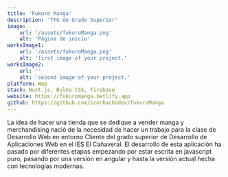 ```yaml
---
title: 'Fukuro Manga'
description: 'TFG de Grado Superior'
image:
    url: '/assets/fukuroManga.png'
    alt: 'Página de inicio'
worksImage1:
    url: '/assets/fukuroManga.png'
    alt: 'first image of your project.'
worksImage2:
    url: ''
    alt: 'second image of your project.'
platform: Web
stack: Nuxt.js, Bulma CSS, Firebase
website: https://fukuromanga.netlify.app
github: https://github.com/icorbachodev/fukuroManga
---
```


La idea de hacer una tienda que se dedique a vender manga y merchandising nació de la necesidad de hacer un trabajo para la clase de Desarrollo Web en entorno Cliente del grado superior de Desarrollo de Aplicaciones Web en el IES El Cañaveral. El desarrollo de esta aplicación ha pasado por diferentes etapas empezando por estar escrita en javascript puro, pasando por una versión en angular y hasta la versión actual hecha con tecnologías modernas.